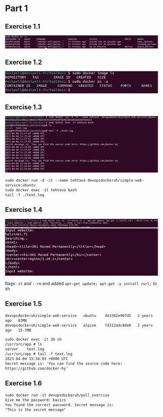 # Part 1

## Exercise 1.1

![](https://raw.githubusercontent.com/Desipeli/devopswithdocker2023/main/part1/exercise1_1.png)
## Exercise 1.2

![](https://raw.githubusercontent.com/Desipeli/devopswithdocker2023/main/part1/exercise1_2.png)
## Exercise 1.3

![](https://raw.githubusercontent.com/Desipeli/devopswithdocker2023/main/part1/exercise1_3.png)
```
sudo docker run -d -it --name tehtava devopsdockeruh/simple-web-service:ubuntu
sudo docker exec -it tehtava bash
tail -f ./text.log
```
## Exercise 1.4

![](https://raw.githubusercontent.com/Desipeli/devopswithdocker2023/main/part1/exercise1_4_1.png)
![](https://raw.githubusercontent.com/Desipeli/devopswithdocker2023/main/part1/exercise1_4_2.png)

flags `-it` and `--rm` and added `apt-get update; apt-get -y install curl;` to sh

## Exercise 1.5

```
devopsdockeruh/simple-web-service   ubuntu    4e3362e907d5   2 years ago   83MB
devopsdockeruh/simple-web-service   alpine    fd312adc88e0   2 years ago   15.7MB
```

```
sudo docker exec -it 30 sh
/usr/src/app # ls
server    text.log
/usr/src/app # tail -f text.log 
2023-04-04 15:56:03 +0000 UTC
Secret message is: 'You can find the source code here: https://github.com/docker-hy'
```

## Exercise 1.6

```
sudo docker run -it devopsdockeruh/pull_exercise
Give me the password: basics
You found the correct password. Secret message is:
"This is the secret message"
```
